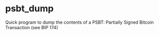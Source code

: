# psbt_dump
Quick program to dump the contents of a PSBT: Partially Signed Bitcoin Transaction (see BIP 174)
